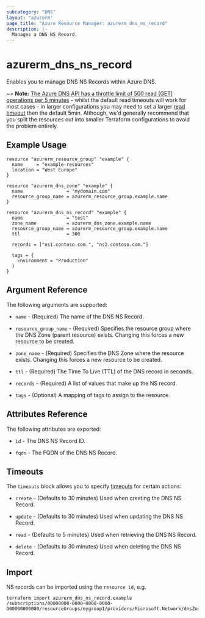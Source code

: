 ```yaml
---
subcategory: "DNS"
layout: "azurerm"
page_title: "Azure Resource Manager: azurerm_dns_ns_record"
description: |-
  Manages a DNS NS Record.
---
```


# azurerm_dns_ns_record

Enables you to manage DNS NS Records within Azure DNS.

~> **Note:** [The Azure DNS API has a throttle limit of 500 read (GET) operations per 5 minutes](https://docs.microsoft.com/azure/azure-resource-manager/management/request-limits-and-throttling#network-throttling) - whilst the default read timeouts will work for most cases - in larger configurations you may need to set a larger [read timeout](https://www.terraform.io/language/resources/syntax#operation-timeouts) then the default 5min. Although, we'd generally recommend that you split the resources out into smaller Terraform configurations to avoid the problem entirely.

## Example Usage

```hcl
resource "azurerm_resource_group" "example" {
  name     = "example-resources"
  location = "West Europe"
}

resource "azurerm_dns_zone" "example" {
  name                = "mydomain.com"
  resource_group_name = azurerm_resource_group.example.name
}

resource "azurerm_dns_ns_record" "example" {
  name                = "test"
  zone_name           = azurerm_dns_zone.example.name
  resource_group_name = azurerm_resource_group.example.name
  ttl                 = 300

  records = ["ns1.contoso.com.", "ns2.contoso.com."]

  tags = {
    Environment = "Production"
  }
}
```

## Argument Reference

The following arguments are supported:

- `name` - (Required) The name of the DNS NS Record.

- `resource_group_name` - (Required) Specifies the resource group where the DNS Zone (parent resource) exists. Changing this forces a new resource to be created.

- `zone_name` - (Required) Specifies the DNS Zone where the resource exists. Changing this forces a new resource to be created.

- `ttl` - (Required) The Time To Live (TTL) of the DNS record in seconds.

- `records` - (Required) A list of values that make up the NS record.

- `tags` - (Optional) A mapping of tags to assign to the resource.

## Attributes Reference

The following attributes are exported:

- `id` - The DNS NS Record ID.

- `fqdn` - The FQDN of the DNS NS Record.

## Timeouts

The `timeouts` block allows you to specify [timeouts](https://www.terraform.io/language/resources/syntax#operation-timeouts) for certain actions:

- `create` - (Defaults to 30 minutes) Used when creating the DNS NS Record.

- `update` - (Defaults to 30 minutes) Used when updating the DNS NS Record.

- `read` - (Defaults to 5 minutes) Used when retrieving the DNS NS Record.

- `delete` - (Defaults to 30 minutes) Used when deleting the DNS NS Record.

## Import

NS records can be imported using the `resource id`, e.g.

```shell
terraform import azurerm_dns_ns_record.example /subscriptions/00000000-0000-0000-0000-000000000000/resourceGroups/mygroup1/providers/Microsoft.Network/dnsZones/zone1/NS/myrecord1
```
